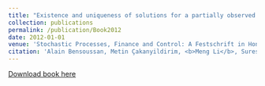 ```yaml
---
title: "Existence and uniqueness of solutions for a partially observed stochastic control problem"
collection: publications
permalink: /publication/Book2012
date: 2012-01-01
venue: 'Stochastic Processes, Finance and Control: A Festschrift in Honor of Robert J. Elliott, S. Cohen, D. Madan, T. K. Siu, and H. Yang (eds.)'
citation: 'Alain Bensoussan, Metin Çakanyildirim, <b>Meng Li</b>, Suresh P. Sethi, &quot;Existence and uniqueness of solutions for a partially observed stochastic control problem.&quot; <i>Stochastic Processes, Finance and Control: A Festschrift in Honor of Robert J. Elliott, S. Cohen, D. Madan, T. K. Siu, and H. Yang (eds.)</i>, World Scientific, 2012, 393–413'
---
```

<!--<b>Abstract: </b>We develop a general methodology for a partially observed stochastic control problem. The dynamics are governed by a discrete-time Markov process. We describe an application to an inventory system with the possibility of shrinkage, and introduce unnormalized conditional probabilities to transform the nonlinear state evolution into a linear one. We then prove the existence and uniqueness of the solution for the Bellman equation between the floor and the ceiling functions in the case of unbounded costs.-->

[Download book here](https://www.worldscientific.com/doi/pdf/10.1142/9789814383318_0017)
